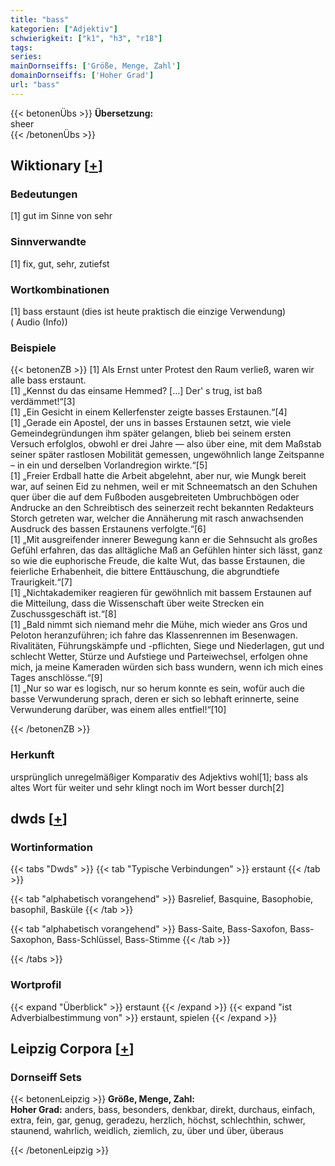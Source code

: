 ```yaml
---
title: "bass"
kategorien: ["Adjektiv"]
schwierigkeit: ["k1", "h3", "r18"]
tags:
series:
mainDornseiffs: ['Größe, Menge, Zahl']
domainDornseiffs: ['Hoher Grad']
url: "bass"
---
```


{{< betonenÜbs >}}
**Übersetzung:**  
sheer  
{{< /betonenÜbs >}}

## Wiktionary [[+](https://de.wiktionary.org/wiki/bass)]

### Bedeutungen
[1] gut im Sinne von sehr  

### Sinnverwandte
[1] fix, gut, sehr, zutiefst  

### Wortkombinationen
[1] bass erstaunt (dies ist heute praktisch die einzige Verwendung) ( Audio (Info))  

### Beispiele
{{< betonenZB >}}
[1] Als Ernst unter Protest den Raum verließ, waren wir alle bass erstaunt.  
[1] „Kennst du das einsame Hemmed? […] Der' s trug, ist baß verdämmet!“[3]  
[1] „Ein Gesicht in einem Kellerfenster zeigte basses Erstaunen.“[4]  
[1] „Gerade ein Apostel, der uns in basses Erstaunen setzt, wie viele Gemeindegründungen ihm später gelangen, blieb bei seinem ersten Versuch erfolglos, obwohl er drei Jahre — also über eine, mit dem Maßstab seiner später rastlosen Mobilität gemessen, ungewöhnlich lange Zeitspanne – in ein und derselben Vorlandregion wirkte.“[5]  
[1] „Freier Erdball hatte die Arbeit abgelehnt, aber nur, wie Mungk bereit war, auf seinen Eid zu nehmen, weil er mit Schneematsch an den Schuhen quer über die auf dem Fußboden ausgebreiteten Umbruchbögen oder Andrucke an den Schreibtisch des seinerzeit recht bekannten Redakteurs Storch getreten war, welcher die Annäherung mit rasch anwachsenden Ausdruck des bassen Erstaunens verfolgte.“[6]  
[1] „Mit ausgreifender innerer Bewegung kann er die Sehnsucht als großes Gefühl erfahren, das das alltägliche Maß an Gefühlen hinter sich lässt, ganz so wie die euphorische Freude, die kalte Wut, das basse Erstaunen, die feierliche Erhabenheit, die bittere Enttäuschung, die abgrundtiefe Traurigkeit.“[7]  
[1] „Nichtakademiker reagieren für gewöhnlich mit bassem Erstaunen auf die Mitteilung, dass die Wissenschaft über weite Strecken ein Zuschussgeschäft ist.“[8]  
[1] „Bald nimmt sich niemand mehr die Mühe, mich wieder ans Gros und Peloton heranzuführen; ich fahre das Klassenrennen im Besenwagen. Rivalitäten, Führungskämpfe und -pflichten, Siege und Niederlagen, gut und schlecht Wetter, Stürze und Aufstiege und Parteiwechsel, erfolgen ohne mich, ja meine Kameraden würden sich bass wundern, wenn ich mich eines Tages anschlösse.“[9]  
[1] „Nur so war es logisch, nur so herum konnte es sein, wofür auch die basse Verwunderung sprach, deren er sich so lebhaft erinnerte, seine Verwunderung darüber, was einem alles entfiel!“[10]  

{{< /betonenZB >}}
### Herkunft
ursprünglich unregelmäßiger Komparativ des Adjektivs wohl[1]; bass als altes Wort für weiter und sehr klingt noch im Wort besser durch[2]  



## dwds [[+](https://www.dwds.de/wb/bass)]

### Wortinformation
{{< tabs "Dwds" >}}
{{< tab "Typische Verbindungen" >}}
erstaunt
{{< /tab >}}

{{< tab "alphabetisch vorangehend" >}}
Basrelief, Basquine, Basophobie, basophil, Basküle
{{< /tab >}}

{{< tab "alphabetisch vorangehend" >}}
Bass-Saite, Bass-Saxofon, Bass-Saxophon, Bass-Schlüssel, Bass-Stimme
{{< /tab >}}

{{< /tabs >}}

### Wortprofil
{{< expand "Überblick" >}} erstaunt {{< /expand >}}
{{< expand "ist Adverbialbestimmung von" >}} erstaunt, spielen {{< /expand >}}

## Leipzig Corpora [[+](https://corpora.uni-leipzig.de/en/res?word=bass&corpusId=deu_newscrawl-public_2018)]

### Dornseiff Sets
{{< betonenLeipzig >}}
**Größe, Menge, Zahl:**  
**Hoher Grad:** anders, bass, besonders, denkbar, direkt, durchaus, einfach, extra, fein, gar, genug, geradezu, herzlich, höchst, schlechthin, schwer, staunend, wahrlich, weidlich, ziemlich, zu, über und über, überaus  

{{< /betonenLeipzig >}}
